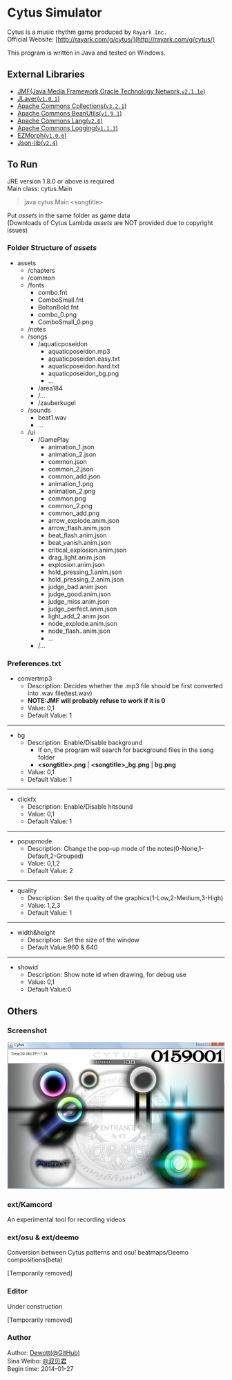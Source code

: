 Cytus Simulator
============
Cytus is a music rhythm game produced by `Rayark Inc.`   
Official Website: [http://rayark.com/g/cytus/](http://rayark.com/g/cytus/)   

This program is written in Java and tested on Windows.  

External Libraries
------------
- [JMF(Java Media Framework,Oracle Technology Network,`v2.1.1e`)](http://www.oracle.com/technetwork/java/javase/download-142937.html)
- [JLayer(`v1.0.1`)](http://www.javazoom.net/javalayer/javalayer.html)
- [Apache Commons Collections(`v3.2.1`)](http://commons.apache.org/proper/commons-collections/)
- [Apache Commons BeanUtils(`v1.9.1`)](http://commons.apache.org/proper/commons-beanutils/)
- [Apache Commons Lang(`v2.6`)](http://commons.apache.org/proper/commons-lang/)
- [Apache Commons Logging(`v1.1.3`)](http://commons.apache.org/proper/commons-logging/)
- [EZMorph(`v1.0.6`)](http://sourceforge.net/projects/ezmorph/files/ezmorph/)
- [Json-lib(`v2.4`)](http://sourceforge.net/projects/json-lib/)

To Run
------------
JRE version 1.8.0 or above is required  
Main class: cytus.Main  
> java cytus.Main &lt;songtitle&gt;

Put *assets*  in the same folder as game data  
(Downloads of Cytus Lambda *assets* are NOT provided due to copyright issues)

### Folder Structure of *assets*
- assets  
	- /chapters  
	- /common  
	- /fonts
		- combo.fnt  
		- ComboSmall.fnt  
		- BoltonBold.fnt  
		- combo_0.png  
		- ComboSmall_0.png  
	- /notes  
	- /songs
		- /aquaticposeidon
			- aquaticposeidon.mp3
			- aquaticposeidon.easy.txt
			- aquaticposeidon.hard.txt
			- aquaticposeidon_bg.png
			- ...
		- /area184
		- /...
		- /zauberkugel
	- /sounds
		- beat1.wav
		- ...
	- /ui
		- /GamePlay
			- animation_1.json
			- animation_2.json
			- common.json
			- common_2.json
			- common_add.json
			- animation_1.png
			- animation_2.png
			- common.png
			- common_2.png
			- common_add.png
			- arrow_explode.anim.json
			- arrow_flash.anim.json
			- beat_flash.anim.json
			- beat_vanish.anim.json
			- critical_explosion.anim.json
			- drag_light.anim.json
			- explosion.anim.json
			- hold_pressing_1.anim.json
			- hold_pressing_2.anim.json
			- judge_bad.anim.json
			- judge_good.anim.json
			- judge_miss.anim.json
			- judge_perfect.anim.json
			- light_add_2.anim.json
			- node_explode.anim.json
			- node_flash..anim.json
			- ...
		- /...


### Preferences.txt
- convertmp3
	- Description: Decides whether the .mp3 file should be first converted into .wav file(test.wav)
	- **NOTE:JMF will probably refuse to work if it is 0**
	- Value: 0,1  
	- Default Value: 1

----------

- bg
	- Description: Enable/Disable background
		- If on, the program will search for background files in the song folder  
		-  **&lt;songtitle&gt;.png** | **&lt;songtitle&gt;_bg.png** | **bg.png** 
	- Value: 0,1  
	- Default Value: 1

----------

- clickfx
	- Description: Enable/Disable hitsound 
	- Value: 0,1  
	- Default Value: 1

----------

- popupmode
	- Description: Change the pop-up mode of the notes(0-None,1-Default,2-Grouped)  
	- Value: 0,1,2  
	- Default Value: 2

----------

- quality
	- Description: Set the quality of the graphics(1-Low,2-Medium,3-High)  
	- Value: 1,2,3  
	- Default Value: 1

----------

- width&height
    - Description: Set the size of the window
    - Default Value:960 & 640

----------
- showid
    - Description: Show note id when drawing, for debug use
    - Value: 0,1
    - Default Value:0

Others
-------------

### Screenshot
![Screenshot](https://github.com/Dewott/cytus/blob/master/ss.jpg) 

### ext/Kamcord
An experimental tool for recording videos 

### ext/osu & ext/deemo
Conversion between Cytus patterns and osu! beatmaps/Deemo compositions(beta)  

[Temporarily removed]
### Editor
Under construction 

[Temporarily removed]

### Author
Author: [Dewott(@GitHub)](https://github.com/Dewott/cytus)   
Sina Weibo: [@双贝君](http://weibo.com/Dewott502/)  
Begin time: 2014-01-27
